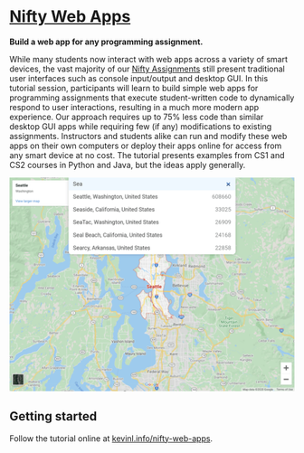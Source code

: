 # [Nifty Web Apps](https://kevinl.info/nifty-web-apps/)

**Build a web app for any programming assignment.**

While many students now interact with web apps across a variety of smart devices, the vast majority of our [Nifty Assignments](http://nifty.stanford.edu/) still present traditional user interfaces such as console input/output and desktop GUI. In this tutorial session, participants will learn to build simple web apps for programming assignments that execute student-written code to dynamically respond to user interactions, resulting in a much more modern app experience. Our approach requires up to 75% less code than similar desktop GUI apps while requiring few (if any) modifications to existing assignments. Instructors and students alike can run and modify these web apps on their own computers or deploy their apps online for access from any smart device at no cost. The tutorial presents examples from CS1 and CS2 courses in Python and Java, but the ideas apply generally.

![Autocomplete web app](docs/autocomplete-web.png)

## Getting started

Follow the tutorial online at [kevinl.info/nifty-web-apps](https://kevinl.info/nifty-web-apps/).
